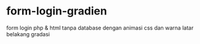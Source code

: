 # form-login-gradien
form login php &amp; html tanpa database dengan animasi css dan warna latar belakang gradasi
